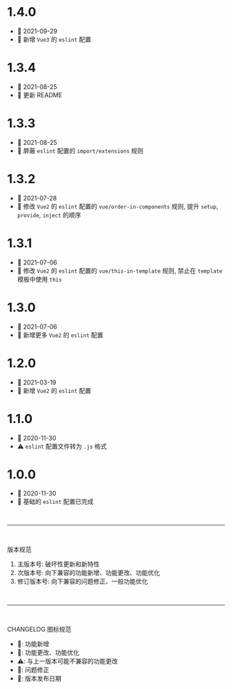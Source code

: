 # 1.4.0
  - 📅 2021-09-29
  - 🌟 新增 `Vue3` 的 `eslint` 配置

# 1.3.4
  - 📅 2021-08-25
  - 💄 更新 README

# 1.3.3
  - 📅 2021-08-25
  - 💄 屏蔽 `eslint` 配置的 `import/extensions` 规则

# 1.3.2
  - 📅 2021-07-28
  - 💄 修改 `Vue2` 的 `eslint` 配置的 `vue/order-in-components` 规则, 提升 `setup`, `provide`, `inject` 的顺序

# 1.3.1
  - 📅 2021-07-06
  - 💄 修改 `Vue2` 的 `eslint` 配置的 `vue/this-in-template` 规则, 禁止在 `template` 模板中使用 `this`

# 1.3.0
  - 📅 2021-07-06
  - 💄 新增更多 `Vue2` 的 `eslint` 配置

# 1.2.0
  - 📅 2021-03-19
  - 🌟 新增 `Vue2` 的 `eslint` 配置

# 1.1.0
  - 📅 2020-11-30
  - ⚠️ `eslint` 配置文件转为 `.js` 格式

# 1.0.0
  - 📅 2020-11-30
  - 🌟 基础的 `eslint` 配置已完成

<br>
<hr>
<br>

版本规范

1. 主版本号: 破坏性更新和新特性
2. 次版本号: 向下兼容的功能新增、功能更改、功能优化
3. 修订版本号: 向下兼容的问题修正、一般功能优化

<br>
<hr>
<br>

CHANGELOG 图标规范

- 🌟: 功能新增<br>
- 💄: 功能更改、功能优化<br>
- ⚠️: 与上一版本可能不兼容的功能更改<br>
- 🐞: 问题修正<br>
- 📅: 版本发布日期